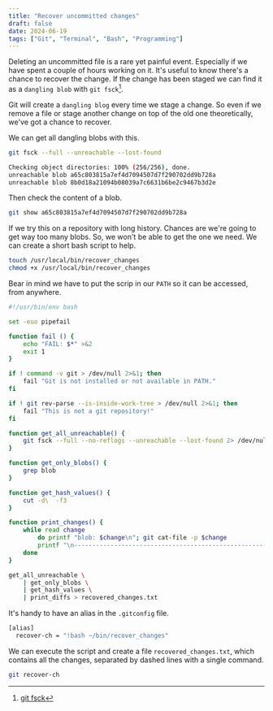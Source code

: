 ```yaml
---
title: "Recover uncommitted changes"
draft: false
date: 2024-06-19
tags: ["Git", "Terminal", "Bash", "Programming"]
---
```


Deleting an uncommitted file is a rare yet painful event. Especially if we have
spent a couple of hours working on it. It's useful to know there's a chance to
recover the change. If the change has been staged we can find it as a `dangling
blob` with `git fsck`[^1].

Git will create a `dangling blog` every time we stage a change. So even if we
remove a file or stage another change on top of the old one theoretically, we've
got a chance to recover.

We can get all dangling blobs with this.

```bash
git fsck --full --unreachable --lost-found

Checking object directories: 100% (256/256), done.
unreachable blob a65c803815a7ef4d7094507d7f290702dd9b728a
unreachable blob 8b0d18a21094b08039a7c6631b6be2c9467b3d2e
```

Then check the content of a blob.

``` bash
git show a65c803815a7ef4d7094507d7f290702dd9b728a
```

If we try this on a repository with long history. Chances are we're going to
get way too many blobs. So, we won't be able to get the one we need. We can
create a short bash script to help.


```bash
touch /usr/local/bin/recover_changes
chmod +x /usr/local/bin/recover_changes
```

Bear in mind we have to put the scrip in our `PATH` so it can be accessed, from
anywhere.

``` bash
#!/usr/bin/env bash

set -euo pipefail

function fail () {
    echo "FAIL: $*" >&2
    exit 1
}

if ! command -v git > /dev/null 2>&1; then
    fail "Git is not installed or not available in PATH."
fi

if ! git rev-parse --is-inside-work-tree > /dev/null 2>&1; then
    fail "This is not a git repository!"
fi

function get_all_unreachable() {
    git fsck --full --no-reflogs --unreachable --lost-found 2> /dev/null
}

function get_only_blobs() {
    grep blob
}

function get_hash_values() {
    cut -d\  -f3
}

function print_changes() {
    while read change
        do printf "blob: $change\n"; git cat-file -p $change
        printf "\n----------------------------------------------------------\n"
    done
}

get_all_unreachable \
    | get_only_blobs \
    | get_hash_values \
    | print_diffs > recovered_changes.txt
```

It's handy to have an alias in the `.gitconfig` file.

```bash
[alias]
  recover-ch = "!bash ~/bin/recover_changes"
```

We can execute the script and create a file `recovered_changes.txt`, which
contains all the changes, separated by dashed lines with a single command.

```bash
git recover-ch
```


[^1]: [git fsck](https://git-scm.com/docs/git-fsck)
